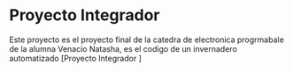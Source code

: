 # Proyecto Integrador 

Este proyecto es el proyecto final de la catedra de electronica progrmabale de la alumna Venacio Natasha, es el codigo de un invernadero automatizado [Proyecto Integrador ]